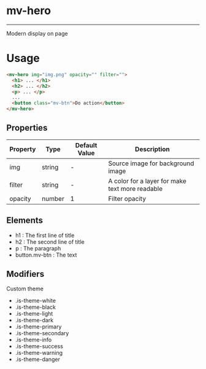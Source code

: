 # mv-hero
------------------------

Modern display on page

# Usage

```html
<mv-hero img="img.png" opacity="" filter="">
  <h1> ... </h1>
  <h2> ... </h2>
  <p> ... </p>
  ...
  <button class="mv-btn">Do action</button>
</mv-hero>
```


## Properties

<table>
  <thead>
    <tr>
      <th>Property</th>
      <th>Type</th>
      <th>Default Value</th>
      <th>Description</th>
    </tr>
  </thead>
  <tbody>
    <tr>
      <td>img</td>
      <td>string</td>
      <td> - </td>
      <td>Source image for background image</td>
    </tr>
    <tr>
      <td>filter</td>
      <td>string</td>
      <td> - </td>
      <td>A color for a layer for make text more readable</td>
    </tr>
    <tr>
      <td>opacity</td>
      <td>number</td>
      <td> 1 </td>
      <td>Filter opacity</td>
    </tr>
    
  </tbody>
</table>


## Elements

* h1 : The first line of title
* h2 : The second line of title
* p : The paragraph
* button.mv-btn : The text


## Modifiers

Custom theme

- .is-theme-white
- .is-theme-black
- .is-theme-light
- .is-theme-dark
- .is-theme-primary
- .is-theme-secondary
- .is-theme-info
- .is-theme-success
- .is-theme-warning
- .is-theme-danger

